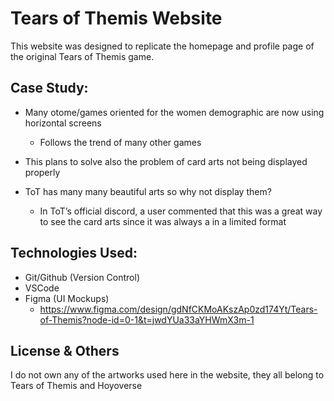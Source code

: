 # Tears of Themis Website

This website was designed to replicate the homepage and profile page of the original Tears of Themis game.

## Case Study:

- Many otome/games oriented for the women demographic are now using horizontal screens
    - Follows the trend of many other games

- This plans to solve also the problem of card arts not being displayed properly
- ToT has many many beautiful arts so why not display them?
    - In ToT’s official discord, a user commented that this was a great way to see the card arts since it was always a in a limited format

## Technologies Used:
- Git/Github (Version Control)
- VSCode
- Figma (UI Mockups)
    - https://www.figma.com/design/gdNfCKMoAKszAp0zd174Yt/Tears-of-Themis?node-id=0-1&t=jwdYUa33aYHWmX3m-1

## License & Others

I do not own any of the artworks used here in the website, they all belong to Tears of Themis and Hoyoverse